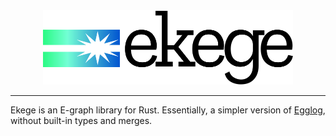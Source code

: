 <div align=center>
    <picture>
        <source media="(prefers-color-scheme: dark)" srcset="/assets/logo (dark).svg?sanitize=true" >
        <source media="(prefers-color-scheme: light)" srcset="/assets/logo (light).svg?sanitize=true" >
        <img src="/assets/logo (light).svg?sanitize=true" width="400px" alt="Ekege logo">
    </picture>
    <hr/>
</div>

Ekege is an E-graph library for Rust. Essentially, a simpler version of [Egglog](https://github.com/egraphs-good/egglog), without built-in types and merges.
